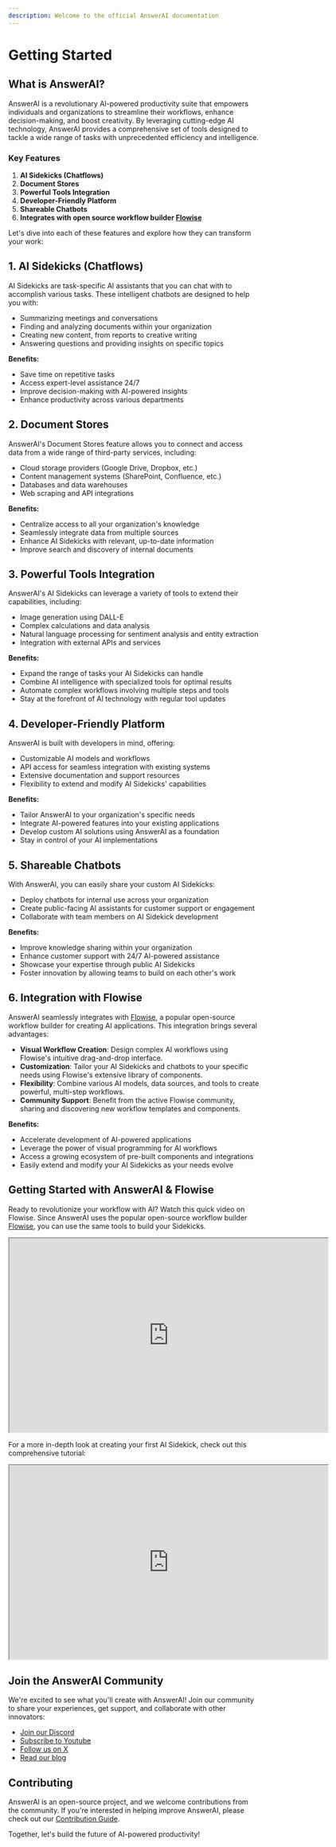 ```yaml
---
description: Welcome to the official AnswerAI documentation
---
```


# Getting Started

## What is AnswerAI?

AnswerAI is a revolutionary AI-powered productivity suite that empowers individuals and organizations to streamline their workflows, enhance decision-making, and boost creativity. By leveraging cutting-edge AI technology, AnswerAI provides a comprehensive set of tools designed to tackle a wide range of tasks with unprecedented efficiency and intelligence.

### Key Features

1. **AI Sidekicks (Chatflows)**
2. **Document Stores**
3. **Powerful Tools Integration**
4. **Developer-Friendly Platform**
5. **Shareable Chatbots**
6. **Integrates with open source workflow builder [Flowise](https://flowiseai.com)**

Let's dive into each of these features and explore how they can transform your work:

## 1. AI Sidekicks (Chatflows)

AI Sidekicks are task-specific AI assistants that you can chat with to accomplish various tasks. These intelligent chatbots are designed to help you with:

-   Summarizing meetings and conversations
-   Finding and analyzing documents within your organization
-   Creating new content, from reports to creative writing
-   Answering questions and providing insights on specific topics

**Benefits:**

-   Save time on repetitive tasks
-   Access expert-level assistance 24/7
-   Improve decision-making with AI-powered insights
-   Enhance productivity across various departments

## 2. Document Stores

AnswerAI's Document Stores feature allows you to connect and access data from a wide range of third-party services, including:

-   Cloud storage providers (Google Drive, Dropbox, etc.)
-   Content management systems (SharePoint, Confluence, etc.)
-   Databases and data warehouses
-   Web scraping and API integrations

**Benefits:**

-   Centralize access to all your organization's knowledge
-   Seamlessly integrate data from multiple sources
-   Enhance AI Sidekicks with relevant, up-to-date information
-   Improve search and discovery of internal documents

## 3. Powerful Tools Integration

AnswerAI's AI Sidekicks can leverage a variety of tools to extend their capabilities, including:

-   Image generation using DALL-E
-   Complex calculations and data analysis
-   Natural language processing for sentiment analysis and entity extraction
-   Integration with external APIs and services

**Benefits:**

-   Expand the range of tasks your AI Sidekicks can handle
-   Combine AI intelligence with specialized tools for optimal results
-   Automate complex workflows involving multiple steps and tools
-   Stay at the forefront of AI technology with regular tool updates

## 4. Developer-Friendly Platform

AnswerAI is built with developers in mind, offering:

-   Customizable AI models and workflows
-   API access for seamless integration with existing systems
-   Extensive documentation and support resources
-   Flexibility to extend and modify AI Sidekicks' capabilities

**Benefits:**

-   Tailor AnswerAI to your organization's specific needs
-   Integrate AI-powered features into your existing applications
-   Develop custom AI solutions using AnswerAI as a foundation
-   Stay in control of your AI implementations

## 5. Shareable Chatbots

With AnswerAI, you can easily share your custom AI Sidekicks:

-   Deploy chatbots for internal use across your organization
-   Create public-facing AI assistants for customer support or engagement
-   Collaborate with team members on AI Sidekick development

**Benefits:**

-   Improve knowledge sharing within your organization
-   Enhance customer support with 24/7 AI-powered assistance
-   Showcase your expertise through public AI Sidekicks
-   Foster innovation by allowing teams to build on each other's work

## 6. Integration with Flowise

AnswerAI seamlessly integrates with [Flowise](https://flowiseai.com), a popular open-source workflow builder for creating AI applications. This integration brings several advantages:

-   **Visual Workflow Creation**: Design complex AI workflows using Flowise's intuitive drag-and-drop interface.
-   **Customization**: Tailor your AI Sidekicks and chatbots to your specific needs using Flowise's extensive library of components.
-   **Flexibility**: Combine various AI models, data sources, and tools to create powerful, multi-step workflows.
-   **Community Support**: Benefit from the active Flowise community, sharing and discovering new workflow templates and components.

**Benefits:**

-   Accelerate development of AI-powered applications
-   Leverage the power of visual programming for AI workflows
-   Access a growing ecosystem of pre-built components and integrations
-   Easily extend and modify your AI Sidekicks as your needs evolve

## Getting Started with AnswerAI & Flowise

Ready to revolutionize your workflow with AI? Watch this quick video on Flowise. Since AnswerAI uses the popular open-source workflow builder [Flowise](https://flowiseai.com), you can use the same tools to build your Sidekicks.

<!-- TODO: Add Quick 2 min overview video -->
<iframe src="https://www.youtube.com/embed/d7vfUodP0c4" width="640" height="390"></iframe>

For a more in-depth look at creating your first AI Sidekick, check out this comprehensive tutorial:

<!-- TODO: Add 10 min video building a chatbot with a PDF -->
<iframe src="https://www.youtube.com/embed/kAyKOsm8L5Y" width="640" height="390"></iframe>

## Join the AnswerAI Community

We're excited to see what you'll create with AnswerAI! Join our community to share your experiences, get support, and collaborate with other innovators:

-   [Join our Discord](https://discord.gg/X54ywt8pzj)
-   [Subscribe to Youtube](https://youtube.com/@digitalatscale)
-   [Follow us on X](https://x.com/digitalatscale_)
-   [Read our blog](https://theanswer.ai/blog)

## Contributing

AnswerAI is an open-source project, and we welcome contributions from the community. If you're interested in helping improve AnswerAI, please check out our [Contribution Guide](community/).

Together, let's build the future of AI-powered productivity!
